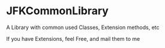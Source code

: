 JFKCommonLibrary
================

A Library with common used Classes, Extension methods, etc

If you have Extensions, feel Free, and mail them to me